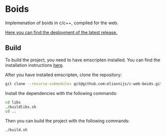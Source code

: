  # Boids

 Implemenation of boids in c/c++, compiled for the web.
 
 [Here you can find the deployment of the latest release.](https://eliasnijs.xyz/projects/boids/boids.html)

## Build

To build the project, you need to have emscripten installed. You can find the installation instructions [here](https://emscripten.org/docs/getting_started/downloads.html).

After you have installed emscripten, clone the repository:

```bash
git clone --recurse-submodules git@github.com:eliasnijs/c-web-boids.git
```

Install the dependencies with the following commands:

```bash
cd libs 
./buildlibs.sh
cd ..
```

Then you can build the project with the following commands:

```bash
./build.sh
```
